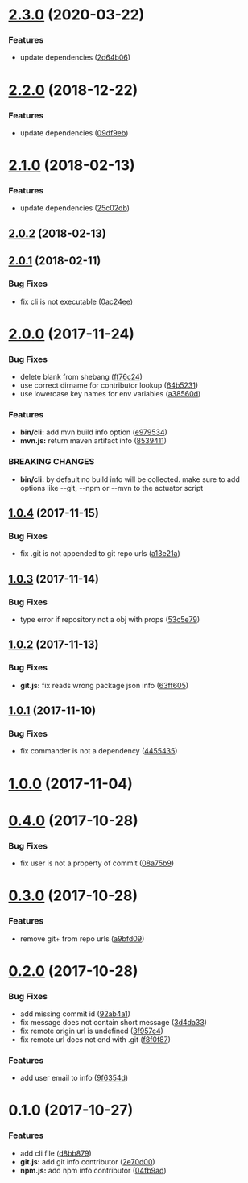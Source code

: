 <a name="2.3.0"></a>
# [2.3.0](https://github.com/stfsy/node-cloudfoundry-actuator-cli/compare/v2.2.0...v2.3.0) (2020-03-22)


### Features

* update dependencies ([2d64b06](https://github.com/stfsy/node-cloudfoundry-actuator-cli/commit/2d64b06))



<a name="2.2.0"></a>
# [2.2.0](https://github.com/stfsy/node-cloudfoundry-actuator-cli/compare/v2.1.0...v2.2.0) (2018-12-22)


### Features

* update dependencies ([09df9eb](https://github.com/stfsy/node-cloudfoundry-actuator-cli/commit/09df9eb))



<a name="2.1.0"></a>
# [2.1.0](https://github.com/stfsy/node-cloudfoundry-actuator-cli/compare/v2.0.2...v2.1.0) (2018-02-13)


### Features

* update dependencies ([25c02db](https://github.com/stfsy/node-cloudfoundry-actuator-cli/commit/25c02db))



<a name="2.0.2"></a>
## [2.0.2](https://github.com/stfsy/node-cloudfoundry-actuator-cli/compare/v2.0.1...v2.0.2) (2018-02-13)



<a name="2.0.1"></a>
## [2.0.1](https://github.com/stfsy/node-cloudfoundry-actuator-cli/compare/v2.0.0...v2.0.1) (2018-02-11)


### Bug Fixes

* fix cli is not executable ([0ac24ee](https://github.com/stfsy/node-cloudfoundry-actuator-cli/commit/0ac24ee))



<a name="2.0.0"></a>
# [2.0.0](https://github.com/stfsy/node-cloudfoundry-actuator-cli/compare/v1.0.4...v2.0.0) (2017-11-24)


### Bug Fixes

* delete blank from shebang ([ff76c24](https://github.com/stfsy/node-cloudfoundry-actuator-cli/commit/ff76c24))
* use correct dirname for contributor lookup ([64b5231](https://github.com/stfsy/node-cloudfoundry-actuator-cli/commit/64b5231))
* use lowercase key names for env variables ([a38560d](https://github.com/stfsy/node-cloudfoundry-actuator-cli/commit/a38560d))


### Features

* **bin/cli:** add mvn build info option ([e979534](https://github.com/stfsy/node-cloudfoundry-actuator-cli/commit/e979534))
* **mvn.js:** return maven artifact info ([8539411](https://github.com/stfsy/node-cloudfoundry-actuator-cli/commit/8539411))


### BREAKING CHANGES

* **bin/cli:** by default no build info will be collected. make sure
to add options like --git, --npm or --mvn to the actuator script



<a name="1.0.4"></a>
## [1.0.4](https://github.com/stfsy/node-cloudfoundry-actuator-cli/compare/v1.0.3...v1.0.4) (2017-11-15)


### Bug Fixes

* fix .git is not appended to git repo urls ([a13e21a](https://github.com/stfsy/node-cloudfoundry-actuator-cli/commit/a13e21a))



<a name="1.0.3"></a>
## [1.0.3](https://github.com/stfsy/node-cloudfoundry-actuator-cli/compare/v1.0.2...v1.0.3) (2017-11-14)


### Bug Fixes

* type error if repository not a obj with props ([53c5e79](https://github.com/stfsy/node-cloudfoundry-actuator-cli/commit/53c5e79))



<a name="1.0.2"></a>
## [1.0.2](https://github.com/stfsy/node-cloudfoundry-actuator-cli/compare/v1.0.1...v1.0.2) (2017-11-13)


### Bug Fixes

* **git.js:** fix reads wrong package json info ([63ff605](https://github.com/stfsy/node-cloudfoundry-actuator-cli/commit/63ff605))



<a name="1.0.1"></a>
## [1.0.1](https://github.com/stfsy/node-cloudfoundry-actuator-cli/compare/v1.0.0...v1.0.1) (2017-11-10)


### Bug Fixes

* fix commander is not a dependency ([4455435](https://github.com/stfsy/node-cloudfoundry-actuator-cli/commit/4455435))



<a name="1.0.0"></a>
# [1.0.0](https://github.com/stfsy/node-cloudfoundry-actuator-cli/compare/v0.4.0...v1.0.0) (2017-11-04)



<a name="0.4.0"></a>
# [0.4.0](https://github.com/stfsy/node-cloudfoundry-actuator-cli/compare/v0.3.0...v0.4.0) (2017-10-28)


### Bug Fixes

* fix user is  not a property of commit ([08a75b9](https://github.com/stfsy/node-cloudfoundry-actuator-cli/commit/08a75b9))



<a name="0.3.0"></a>
# [0.3.0](https://github.com/stfsy/node-cloudfoundry-actuator-cli/compare/v0.2.0...v0.3.0) (2017-10-28)


### Features

* remove git+ from repo urls ([a9bfd09](https://github.com/stfsy/node-cloudfoundry-actuator-cli/commit/a9bfd09))



<a name="0.2.0"></a>
# [0.2.0](https://github.com/stfsy/node-cloudfoundry-actuator-cli/compare/v0.1.0...v0.2.0) (2017-10-28)


### Bug Fixes

* add missing commit id ([92ab4a1](https://github.com/stfsy/node-cloudfoundry-actuator-cli/commit/92ab4a1))
* fix message does not contain short message ([3d4da33](https://github.com/stfsy/node-cloudfoundry-actuator-cli/commit/3d4da33))
* fix remote origin url is undefined ([3f957c4](https://github.com/stfsy/node-cloudfoundry-actuator-cli/commit/3f957c4))
* fix remote url does not end with .git ([f8f0f87](https://github.com/stfsy/node-cloudfoundry-actuator-cli/commit/f8f0f87))


### Features

* add user email to info ([9f6354d](https://github.com/stfsy/node-cloudfoundry-actuator-cli/commit/9f6354d))



<a name="0.1.0"></a>
# 0.1.0 (2017-10-27)


### Features

* add cli file ([d8bb879](https://github.com/stfsy/node-cloudfoundry-actuator-cli/commit/d8bb879))
* **git.js:** add git info contributor ([2e70d00](https://github.com/stfsy/node-cloudfoundry-actuator-cli/commit/2e70d00))
* **npm.js:** add npm info contributor ([04fb9ad](https://github.com/stfsy/node-cloudfoundry-actuator-cli/commit/04fb9ad))



